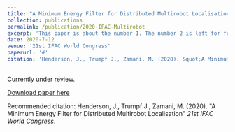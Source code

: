 ```yaml
---
title: "A Minimum Energy Filter for Distributed Multirobot Localisation"
collection: publications
permalink: /publication/2020-IFAC-Multirobot
excerpt: 'This paper is about the number 1. The number 2 is left for future work.'
date: 2020-7-12
venue: '21st IFAC World Congress'
paperurl: '#'
citation: 'Henderson, J., Trumpf J., Zamani, M. (2020). &quot;A Minimum Energy Filter for Distributed Multirobot Localisation&quot; <i>21st IFAC World Congress</i>.'
---
```

Currently under review.


[Download paper here](http://academicpages.github.io/files/paper1.pdf)

Recommended citation: Henderson, J., Trumpf J., Zamani, M. (2020). &quot;A Minimum Energy Filter for Distributed Multirobot Localisation&quot; <i>21st IFAC World Congress</i>.